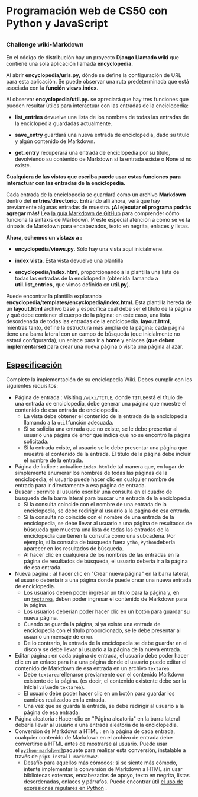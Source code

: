 # Programación web de CS50 con Python y JavaScript

##

### Challenge wiki-Markdown

En el código de distribución hay un proyecto **Django Llamado wiki** que contiene una sola aplicación llamada **encyclopedia.**

Al abrir **encyclopedia/urls.py,** dónde se define la configuración de URL para esta aplicación. Se puede observar una ruta predeterminada que está 
asociada con la **función views.index.**

Al observar **encyclopedia/util.py.** se apreciará que hay tres funciones que pueden resultar útiles para interactuar con las entradas de la 
enciclopedia: 

- **list_entries** devuelve una lista de los nombres de todas las entradas de la enciclopedia guardadas actualmente. 
* **save_entry** guardará una nueva entrada de enciclopedia, dado su título y algún contenido de Markdown. 
+ **get_entry** recuperará una entrada de enciclopedia por su título, devolviendo su contenido de Markdown si la entrada existe o None si no existe. 

**Cualquiera de las vistas que escriba puede usar estas funciones para interactuar con las entradas de la enciclopedia.**

Cada entrada de la enciclopedia se guardará como un archivo **Markdown** dentro del **entries/directorio.** Entrando allí ahora, verá que hay  
previamente algunas entradas de muestra. **¡Al ejecutar el programa podrás agregar más!** Lea [la guía Markdown de GitHub](https://docs.github.com/en/get-started/writing-on-github/getting-started-with-writing-and-formatting-on-github/basic-writing-and-formatting-syntax) para comprender cómo funciona la sintaxis de Markdown. Preste especial atención a cómo se ve la sintaxis de Markdown para encabezados, texto en negrita, enlaces y listas.



**Ahora, echemos un vistazo a :**
- **encyclopedia/views.py.** Sólo hay una vista aquí inicialmene.
* **index vista**. Esta vista devuelve una plantilla 
+ **encyclopedia/index.html,** proporcionando a la plantilla una lista de todas las entradas de la enciclopedia 
(obtenida llamando a **util.list_entries,** que vimos definida en **util.py**).

Puede encontrar la plantilla explorando **encyclopedia/templates/encyclopedia/index.html.** Esta plantilla hereda de un 
**layout.html** archivo base y especifica cuál debe ser el título de la página y qué debe contener el cuerpo de la página: 
en este caso, una lista desordenada de todas las entradas de la enciclopedia. **layout.html,** mientras tanto, 
define la estructura más amplia de la página: cada página tiene una barra lateral con un campo de búsqueda (que inicialmente no estará configurarda), 
un enlace para ir a **home** y enlaces **(que deben implementarse)** para crear una nueva página o visita una página al azar.

[Especificación](https://cs50.harvard.edu/web/2020/projects/1/wiki/#specification)
----------------------------------------------------------------------------------

Complete la implementación de su enciclopedia Wiki. Debes cumplir con los siguientes requisitos:

-   Página de entrada : Visiting `/wiki/TITLE`, donde `TITLE`está el título de una entrada de enciclopedia, debe generar una página que muestre el contenido de esa entrada de enciclopedia.
    -   La vista debe obtener el contenido de la entrada de la enciclopedia llamando a la `util`función adecuada.
    -   Si se solicita una entrada que no existe, se le debe presentar al usuario una página de error que indica que no se encontró la página solicitada.
    -   Si la entrada existe, al usuario se le debe presentar una página que muestre el contenido de la entrada. El título de la página debe incluir el nombre de la entrada.
-   Página de índice : actualice `index.html`de tal manera que, en lugar de simplemente enumerar los nombres de todas las páginas de la enciclopedia, el usuario puede hacer clic en cualquier nombre de entrada para ir directamente a esa página de entrada.
-   Buscar : permite al usuario escribir una consulta en el cuadro de búsqueda de la barra lateral para buscar una entrada de la enciclopedia.
    -   Si la consulta coincide con el nombre de una entrada de la enciclopedia, se debe redirigir al usuario a la página de esa entrada.
    -   Si la consulta no coincide con el nombre de una entrada de la enciclopedia, se debe llevar al usuario a una página de resultados de búsqueda que muestra una lista de todas las entradas de la enciclopedia que tienen la consulta como una subcadena. Por ejemplo, si la consulta de búsqueda fuera `ytho`, `Python`debería aparecer en los resultados de búsqueda.
    -   Al hacer clic en cualquiera de los nombres de las entradas en la página de resultados de búsqueda, el usuario debería ir a la página de esa entrada.
-   Nueva página : al hacer clic en "Crear nueva página" en la barra lateral, el usuario debería ir a una página donde puede crear una nueva entrada de enciclopedia.
    -   Los usuarios deben poder ingresar un título para la página y, en un [`textarea`](https://www.w3schools.com/tags/tag_textarea.asp), deben poder ingresar el contenido de Markdown para la página.
    -   Los usuarios deberían poder hacer clic en un botón para guardar su nueva página.
    -   Cuando se guarda la página, si ya existe una entrada de enciclopedia con el título proporcionado, se le debe presentar al usuario un mensaje de error.
    -   De lo contrario, la entrada de la enciclopedia se debe guardar en el disco y se debe llevar al usuario a la página de la nueva entrada.
-   Editar página : en cada página de entrada, el usuario debe poder hacer clic en un enlace para ir a una página donde el usuario puede editar el contenido de Markdown de esa entrada en un archivo `textarea`.
    -   Debe `textarea`rellenarse previamente con el contenido Markdown existente de la página. (es decir, el contenido existente debe ser la inicial `value`de `textarea`).
    -   El usuario debe poder hacer clic en un botón para guardar los cambios realizados en la entrada.
    -   Una vez que se guarda la entrada, se debe redirigir al usuario a la página de esa entrada.
-   Página aleatoria : Hacer clic en "Página aleatoria" en la barra lateral debería llevar al usuario a una entrada aleatoria de la enciclopedia.
-   Conversión de Markdown a HTML : en la página de cada entrada, cualquier contenido de Markdown en el archivo de entrada debe convertirse a HTML antes de mostrarse al usuario. Puede usar el [`python-markdown2`](https://github.com/trentm/python-markdown2)paquete para realizar esta conversión, instalable a través de `pip3 install markdown2`.
    -   Desafío para aquellos más cómodos: si se siente más cómodo, intente implementar la conversión de Markdown a HTML sin usar bibliotecas externas, encabezados de apoyo, texto en negrita, listas desordenadas, enlaces y párrafos. Puede encontrar útil [el uso de expresiones regulares en Python](https://docs.python.org/3/howto/regex.html) .

